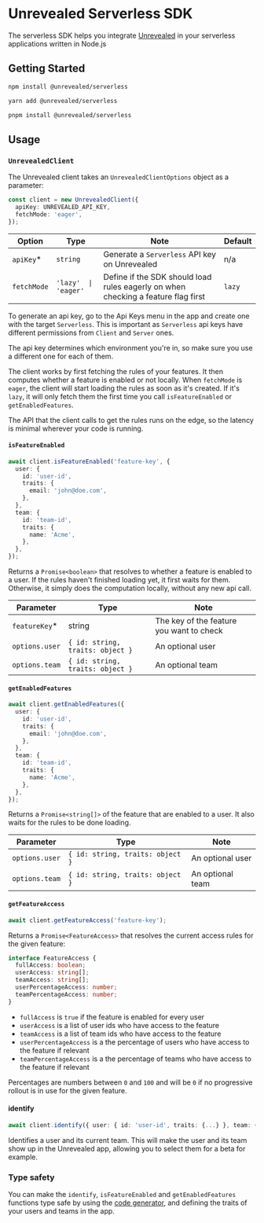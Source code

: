 # Unrevealed Serverless SDK

The serverless SDK helps you integrate [Unrevealed](https://unrevealed.tech) in your serverless applications written in Node.js

## Getting Started

```bash
npm install @unrevealed/serverless
```

```bash
yarn add @unrevealed/serverless
```

```bash
pnpm install @unrevealed/serverless
```

## Usage

### `UnrevealedClient`

The Unrevealed client takes an `UnrevealedClientOptions` object as a parameter:

```ts
const client = new UnrevealedClient({
  apiKey: UNREVEALED_API_KEY,
  fetchMode: 'eager',
});
```

| Option      | Type                 | Note                                                                              | Default |
| ----------- | -------------------- | --------------------------------------------------------------------------------- | ------- |
| `apiKey`\*  | `string`             | Generate a `Serverless` API key on Unrevealed                                     | n/a     |
| `fetchMode` | `'lazy'  \| 'eager'` | Define if the SDK should load rules eagerly on when checking a feature flag first | `lazy`  |

To generate an api key, go to the Api Keys menu in the app and create one with the target `Serverless`. This is important as `Serverless` api keys have different permissions from `Client` and `Server` ones.

The api key determines which environment you're in, so make sure you use a different one for each of them.

The client works by first fetching the rules of your features. It then computes whether a feature is enabled or not locally. When `fetchMode` is `eager`, the client will start loading the rules as soon as it's created. If it's `lazy`, it will only fetch them the first time you call `isFeatureEnabled` or `getEnabledFeatures`.

The API that the client calls to get the rules runs on the edge, so the latency is minimal wherever your code is running.

#### `isFeatureEnabled`

```ts
await client.isFeatureEnabled('feature-key', {
  user: {
    id: 'user-id',
    traits: {
      email: 'john@doe.com',
    },
  },
  team: {
    id: 'team-id',
    traits: {
      name: 'Acme',
    },
  },
});
```

Returns a `Promise<boolean>` that resolves to whether a feature is enabled to a user. If the rules haven't finished loading yet, it first waits for them. Otherwise, it simply does the computation locally, without any new api call.

| Parameter      | Type                             | Note                                     |
| -------------- | -------------------------------- | ---------------------------------------- |
| `featureKey`\* | string                           | The key of the feature you want to check |
| `options.user` | `{ id: string, traits: object }` | An optional user                         |
| `options.team` | `{ id: string, traits: object }` | An optional team                         |

#### `getEnabledFeatures`

```ts
await client.getEnabledFeatures({
  user: {
    id: 'user-id',
    traits: {
      email: 'john@doe.com',
    },
  },
  team: {
    id: 'team-id',
    traits: {
      name: 'Acme',
    },
  },
});
```

Returns a `Promise<string[]>` of the feature that are enabled to a user. It also waits for the rules to be done loading.

| Parameter      | Type                             | Note             |
| -------------- | -------------------------------- | ---------------- |
| `options.user` | `{ id: string, traits: object }` | An optional user |
| `options.team` | `{ id: string, traits: object }` | An optional team |

#### `getFeatureAccess`

```ts
await client.getFeatureAccess('feature-key');
```

Returns a `Promise<FeatureAccess>` that resolves the current access rules for the given feature:

```ts
interface FeatureAccess {
  fullAccess: boolean;
  userAccess: string[];
  teamAccess: string[];
  userPercentageAccess: number;
  teamPercentageAccess: number;
}
```

- `fullAccess` is `true` if the feature is enabled for every user
- `userAccess` is a list of user ids who have access to the feature
- `teamAccess` is a list of team ids who have access to the feature
- `userPercentageAccess` is a the percentage of users who have access to the feature if relevant
- `teamPercentageAccess` is a the percentage of teams who have access to the feature if relevant

Percentages are numbers between `0` and `100` and will be `0` if no progressive rollout is in use for the given feature.

#### identify

```ts
await client.identify({ user: { id: 'user-id', traits: {...} }, team: { id: 'team-id', traits: {...} } });
```

Identifies a user and its current team. This will make the user and its team show up in the Unrevealed app, allowing you to select them for a beta for example.

### Type safety

You can make the `identify`, `isFeatureEnabled` and `getEnabledFeatures` functions type safe by using the [code generator](/packages/cli), and defining the traits of your users and teams in the app.
